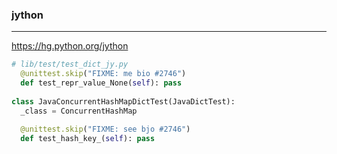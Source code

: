 ### jython
---
https://hg.python.org/jython

```py
# lib/test/test_dict_jy.py
  @unittest.skip("FIXME: me bio #2746")
  def test_repr_value_None(self): pass
  
class JavaConcurrentHashMapDictTest(JavaDictTest):
  _class = ConcurrentHashMap
  
  @unittest.skip("FIXME: see bjo #2746")
  def test_hash_key_(self): pass
```

```
```

```
```



